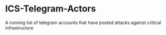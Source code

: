 # ICS-Telegram-Actors
A running list of telegram accounts that have posted attacks against critical infrastructure
